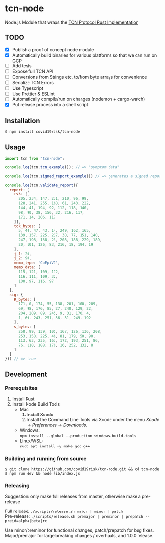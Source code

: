 # tcn-node

Node.js Module that wraps the [TCN Protocol Rust Implementation](https://github.com/TCNCoalition/TCN)

## TODO

- [x] Publish a proof of concept node module
- [x] Automatically build binaries for various platforms so that we can run on GCP
- [ ] Add tests
- [ ] Expose full TCN API
- [ ] Conversions from Strings etc. to/from byte arrays for convenience
- [ ] Serialize TCN Errors
- [ ] Use Typescript
- [ ] Use Prettier & ESLint
- [ ] Automatically compile/run on changes (nodemon + cargo-watch)
- [x] Put release process into a shell script

## Installation

```
$ npm install covid19risk/tcn-node
```

## Usage

```js
import tcn from "tcn-node";

console.log(tcn.tcn_example()); // => "symptom data"

console.log(tcn.signed_report_example()) // => generates a signed report as JSON

console.log(tcn.validate_report({
  report: {
    rvk: [[
      205, 234, 147, 231, 210, 96, 99,
      128, 241, 255, 168, 61, 243, 222,
      144, 41, 194, 92, 112, 118, 140,
      98, 90, 38, 156, 32, 216, 117,
      171, 14, 206, 117
    ]],
    tck_bytes: [
      5, 44, 47, 43, 14, 249, 162, 165,
      139, 157, 225, 217, 38, 77, 151, 140,
      247, 198, 138, 23, 208, 188, 229, 189,
      20, 101, 126, 83, 216, 18, 194, 19
    ],
    j_1: 20,
    j_2: 90,
    memo_type: 'CoEpiV1',
    memo_data: [
      115, 121, 109, 112,
      116, 111, 109, 32,
      100, 97, 116, 97
    ]
  },
  sig: {
    R_bytes: [
      171, 0, 174, 55, 138, 201, 100, 209,
      69, 98, 176, 85, 27, 240, 129, 22,
      204, 209, 89, 245, 9, 31, 170, 4,
      1, 69, 243, 251, 36, 31, 249, 192
    ],
    s_bytes: [
      250, 99, 139, 105, 167, 126, 136, 208,
      253, 158, 225, 46, 81, 179, 50, 90,
      113, 63, 235, 163, 172, 193, 251, 86,
      76, 118, 188, 170, 16, 252, 132, 8
    ]
  }
})) // => true
```

## Development

### Prerequisites

1. Install [Rust](https://www.rust-lang.org/tools/install)
2. Install Node Build Tools
    - Mac:
        1. Install Xcode
        2. Install the Command Line Tools via Xcode under the menu
        *Xcode → Preferences → Downloads.*
    - Windows:  
    `npm install --global --production windows-build-tools`
    - Linux/WSL:  
    `sudo apt install -y make gcc g++`

### Building and running from source

```
$ git clone https://github.com/covid19risk/tcn-node.git && cd tcn-node
$ npm run dev && node lib/index.js
```

### Releasing

Suggestion: only make full releases from master, otherwise make a pre-release

Full release: `./scripts/release.sh major | minor | patch`  
Pre-release: `./scripts/release.sh premajor | preminor | prepatch --preid=alpha|beta|rc`  

Use minor/preminor for functional changes, patch/prepatch for bug fixes.  
Major/premajor for large breaking changes / overhauls, and 1.0.0 release.